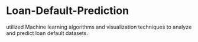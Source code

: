 # Loan-Default-Prediction
utilized Machine learning algorithms and visualization techniques to analyze and predict loan default datasets.

